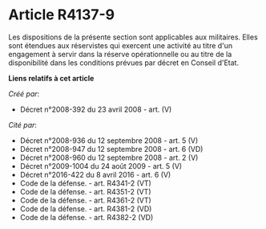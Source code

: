 # Article R4137-9

Les dispositions de la présente section sont applicables aux militaires. Elles sont étendues aux réservistes qui exercent une
activité au titre d'un engagement à servir dans la réserve opérationnelle ou au titre de la disponibilité dans les conditions
prévues par décret en Conseil d'Etat.

**Liens relatifs à cet article**

_Créé par_:

  - Décret n°2008-392 du 23 avril 2008 - art. (V)

_Cité par_:

  - Décret n°2008-936 du 12 septembre 2008 - art. 5 (V)
  - Décret n°2008-947 du 12 septembre 2008 - art. 6 (VD)
  - Décret n°2008-960 du 12 septembre 2008 - art. 2 (V)
  - Décret n°2009-1004 du 24 août 2009 - art. 5 (V)
  - Décret n°2016-422 du 8 avril 2016 - art. 6 (V)
  - Code de la défense. - art. R4341-2 (VT)
  - Code de la défense. - art. R4351-2 (VT)
  - Code de la défense. - art. R4361-2 (VT)
  - Code de la défense. - art. R4381-2 (VD)
  - Code de la défense. - art. R4382-2 (VD)
